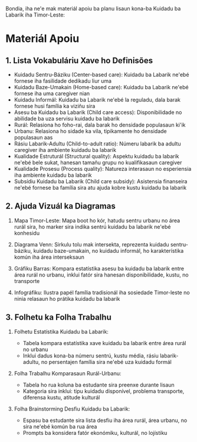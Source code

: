Bondia, iha ne'e mak materiál apoiu ba planu lisaun kona-ba Kuidadu ba Labarik iha Timor-Leste:

# Materiál Apoiu

## 1. Lista Vokabuláriu Xave ho Definisões 

- Kuidadu Sentru-Báziku (Center-based care): Kuidadu ba Labarik ne'ebé fornese iha fasilidade dedikadu liur uma
- Kuidadu Baze-Umakain (Home-based care): Kuidadu ba Labarik ne'ebé fornese iha uma caregiver nian
- Kuidadu Informál: Kuidadu ba Labarik ne'ebé la reguladu, dala barak fornese husi família ka viziñu sira
- Asesu ba Kuidadu ba Labarik (Child care access): Disponibilidade no abilidade ba uza servisu kuidadu ba labarik
- Rurál: Relasiona ho foho-rai, dala barak ho densidade populasaun ki'ik  
- Urbanu: Relasiona ho sidade ka vila, tipikamente ho densidade populasaun aas
- Rásiu Labarik-Adultu (Child-to-adult ratio): Númeru labarik ba adultu caregiver iha ambiente kuidadu ba labarik
- Kualidade Estruturál (Structural quality): Aspektu kuidadu ba labarik ne'ebé bele sukat, hanesan tamañu grupu no kualifikasaun caregiver
- Kualidade Prosesu (Process quality): Natureza interasaun no esperiensia iha ambiente kuidadu ba labarik
- Subsídiu Kuidadu ba Labarik (Child care subsidy): Asistensia finanseira ne'ebé fornese ba família sira atu ajuda kobre kustu kuidadu ba labarik

## 2. Ajuda Vizuál ka Diagramas

1. Mapa Timor-Leste: Mapa boot ho kór, hatudu sentru urbanu no área rurál sira, ho marker sira indika sentrú kuidadu ba labarik ne'ebé konhesidu

2. Diagrama Venn: Sirkulu tolu mak intersekta, reprezenta kuidadu sentru-báziku, kuidadu baze-umakain, no kuidadu informál, ho karakterístika komún iha área interseksaun

3. Gráfiku Barras: Kompara estatístika asesu ba kuidadu ba labarik entre área rurál no urbanu, inklui fatór sira hanesan disponibilidade, kustu, no transporte  

4. Infográfiku: Ilustra papél família tradisionál iha sosiedade Timor-leste no ninia relasaun ho prátika kuidadu ba labarik

## 3. Folhetu ka Folha Trabalhu

1. Folhetu Estatístika Kuidadu ba Labarik:
   - Tabela kompara estatístika xave kuidadu ba labarik entre área rurál no urbanu
   - Inklui dadus kona-ba númeru sentrú, kustu média, rásiu labarik-adultu, no persentajen família sira ne'ebé uza kuidadu formál

2. Folha Trabalhu Komparasaun Rurál-Urbanu:
   - Tabela ho rua koluna ba estudante sira preenxe durante lisaun  
   - Kategoria sira inklui: tipu kuidadu disponível, problema transporte, diferensa kustu, atitude kulturál

3. Folha Brainstorming Desfiu Kuidadu ba Labarik:
   - Espasu ba estudante sira lista desfiu iha área rurál, área urbanu, no sira ne'ebé komún ba rua área
   - Prompts ba konsidera fatór ekonómiku, kulturál, no lojístiku

##